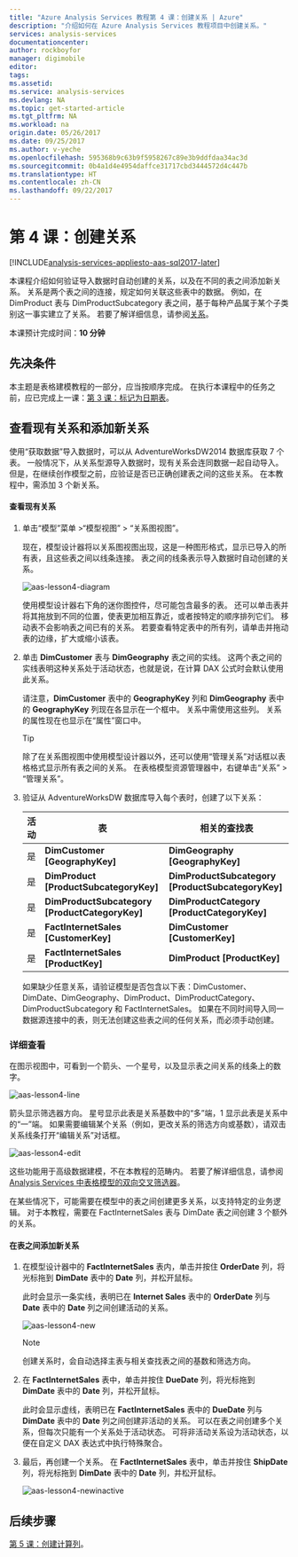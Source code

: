 ```yaml
---
title: "Azure Analysis Services 教程第 4 课：创建关系 | Azure"
description: "介绍如何在 Azure Analysis Services 教程项目中创建关系。"
services: analysis-services
documentationcenter: 
author: rockboyfor
manager: digimobile
editor: 
tags: 
ms.assetid: 
ms.service: analysis-services
ms.devlang: NA
ms.topic: get-started-article
ms.tgt_pltfrm: NA
ms.workload: na
origin.date: 05/26/2017
ms.date: 09/25/2017
ms.author: v-yeche
ms.openlocfilehash: 595368b9c63b9f5958267c89e3b9ddfdaa34ac3d
ms.sourcegitcommit: 0b4a1d4e4954daffce31717cbd3444572d4c447b
ms.translationtype: HT
ms.contentlocale: zh-CN
ms.lasthandoff: 09/22/2017
---
```

# <a name="lesson-4-create-relationships"></a>第 4 课：创建关系

[!INCLUDE[analysis-services-appliesto-aas-sql2017-later](../../../includes/analysis-services-appliesto-aas-sql2017-later.md)]

本课程介绍如何验证导入数据时自动创建的关系，以及在不同的表之间添加新关系。 关系是两个表之间的连接，规定如何关联这些表中的数据。 例如，在 DimProduct 表与 DimProductSubcategory 表之间，基于每种产品属于某个子类别这一事实建立了关系。 若要了解详细信息，请参阅[关系](https://docs.microsoft.com/sql/analysis-services/tabular-models/relationships-ssas-tabular)。

本课预计完成时间：**10 分钟**  

## <a name="prerequisites"></a>先决条件  
本主题是表格建模教程的一部分，应当按顺序完成。 在执行本课程中的任务之前，应已完成上一课：[第 3 课：标记为日期表](../tutorials/aas-lesson-3-mark-as-date-table.md)。 

## <a name="review-existing-relationships-and-add-new-relationships"></a>查看现有关系和添加新关系  
使用“获取数据”导入数据时，可以从 AdventureWorksDW2014 数据库获取 7 个表。 一般情况下，从关系型源导入数据时，现有关系会连同数据一起自动导入。 但是，在继续创作模型之前，应验证是否已正确创建表之间的这些关系。 在本教程中，需添加 3 个新关系。  

#### <a name="to-review-existing-relationships"></a>查看现有关系  

1.  单击“模型”菜单 >“模型视图” > “关系图视图”。  

    现在，模型设计器将以关系图视图出现，这是一种图形格式，显示已导入的所有表，且这些表之间以线条连接。 表之间的线条表示导入数据时自动创建的关系。

    ![aas-lesson4-diagram](../tutorials/media/aas-lesson4-diagram.png)

    使用模型设计器右下角的迷你图控件，尽可能包含最多的表。 还可以单击表并将其拖放到不同的位置，使表更加相互靠近，或者按特定的顺序排列它们。 移动表不会影响表之间已有的关系。 若要查看特定表中的所有列，请单击并拖动表的边缘，扩大或缩小该表。  

2.  单击 **DimCustomer** 表与 **DimGeography** 表之间的实线。 这两个表之间的实线表明这种关系处于活动状态，也就是说，在计算 DAX 公式时会默认使用此关系。  

    请注意，**DimCustomer** 表中的 **GeographyKey** 列和 **DimGeography** 表中的 **GeographyKey** 列现在各显示在一个框中。 关系中需使用这些列。 关系的属性现在也显示在“属性”窗口中。  

    > [!TIP]  
    > 除了在关系图视图中使用模型设计器以外，还可以使用“管理关系”对话框以表格格式显示所有表之间的关系。 在表格模型资源管理器中，右键单击“关系” > “管理关系”。

3.  验证从 AdventureWorksDW 数据库导入每个表时，创建了以下关系：  

    |活动|表|相关的查找表|  
    |----------|---------|------------------------|  
    |是|**DimCustomer [GeographyKey]**|**DimGeography [GeographyKey]**|  
    |是|**DimProduct [ProductSubcategoryKey]**|**DimProductSubcategory [ProductSubcategoryKey]**|  
    |是|**DimProductSubcategory [ProductCategoryKey]**|**DimProductCategory [ProductCategoryKey]**|  
    |是|**FactInternetSales [CustomerKey]**|**DimCustomer [CustomerKey]**|  
    |是|**FactInternetSales [ProductKey]**|**DimProduct [ProductKey]**|  

    如果缺少任意关系，请验证模型是否包含以下表：DimCustomer、DimDate、DimGeography、DimProduct、DimProductCategory、DimProductSubcategory 和 FactInternetSales。 如果在不同时间导入同一数据源连接中的表，则无法创建这些表之间的任何关系，而必须手动创建。  

### <a name="take-a-closer-look"></a>详细查看
在图示视图中，可看到一个箭头、一个星号，以及显示表之间关系的线条上的数字。

![aas-lesson4-line](../tutorials/media/aas-lesson4-line.png)

箭头显示筛选器方向。 星号显示此表是关系基数中的“多”端，1 显示此表是关系中的“一”端。 如果需要编辑某个关系（例如，更改关系的筛选方向或基数），请双击关系线条打开“编辑关系”对话框。

![aas-lesson4-edit](../tutorials/media/aas-lesson4-edit.png)

这些功能用于高级数据建模，不在本教程的范畴内。 若要了解详细信息，请参阅 [Analysis Services 中表格模型的双向交叉筛选器](https://docs.microsoft.com/sql/analysis-services/tabular-models/bi-directional-cross-filters-tabular-models-analysis-services)。

在某些情况下，可能需要在模型中的表之间创建更多关系，以支持特定的业务逻辑。 对于本教程，需要在 FactInternetSales 表与 DimDate 表之间创建 3 个额外的关系。  

#### <a name="to-add-new-relationships-between-tables"></a>在表之间添加新关系  

1.  在模型设计器中的 **FactInternetSales** 表内，单击并按住 **OrderDate** 列，将光标拖到 **DimDate** 表中的 **Date** 列，并松开鼠标。  

    此时会显示一条实线，表明已在 **Internet Sales** 表中的 **OrderDate** 列与 **Date** 表中的 **Date** 列之间创建活动的关系。 

      ![aas-lesson4-new](../tutorials/media/aas-lesson4-new.png) 

    > [!NOTE]  
    > 创建关系时，会自动选择主表与相关查找表之间的基数和筛选方向。  

2.  在 **FactInternetSales** 表中，单击并按住 **DueDate** 列，将光标拖到 **DimDate** 表中的 **Date** 列，并松开鼠标。  

    此时会显示虚线，表明已在 **FactInternetSales** 表中的 **DueDate** 列与 **DimDate** 表中的 **Date** 列之间创建非活动的关系。 可以在表之间创建多个关系，但每次只能有一个关系处于活动状态。 可将非活动关系设为活动状态，以便在自定义 DAX 表达式中执行特殊聚合。  

3.  最后，再创建一个关系。 在 **FactInternetSales** 表中，单击并按住 **ShipDate** 列，将光标拖到 **DimDate** 表中的 **Date** 列，并松开鼠标。  

     ![aas-lesson4-newinactive](../tutorials/media/aas-lesson4-newinactive.png)

## <a name="whats-next"></a>后续步骤
[第 5 课：创建计算列](../tutorials/aas-lesson-5-create-calculated-columns.md)。

<!--Update_Description: update meta properties, update link-->